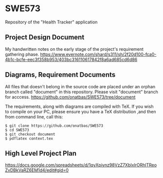 # SWE573
Repository of the "Health Tracker" application


## Project Design Document
My handwritten notes on the early stage of the project's requirement gathering phase.
https://www.evernote.com/shard/s311/sh/2f20d100-fca0-4b1c-bcfe-eec3f358b953/403bc316110617842f8a6ad685cd6d86

## Diagrams, Requirement Documents
All files that doesn't belong in the source code are placed under an orphan branch called "document" in this repository. 
Please visit "document" branch for acccess.
https://github.com/onatbas/SWE573/tree/document

The requirements, along with diagrams are compiled with TeX. If you wish to compile on your PC, please ensure you have a TeX distribution ,and then from command line, call this: 

    $ git clone https://github.com/onatbas/SWE573
    $ cd SWE573
    $ git checkout document
    $ pdflatex context.tex

## High Level Project Plan
https://docs.google.com/spreadsheets/d/1qyXpiynz98VzZ7XbIxlrORhlTReoZvDBkVaRZ6EM1d4/edit#gid=0

